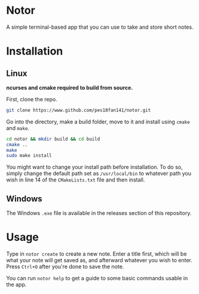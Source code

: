 # Notor

A simple terminal-based app that you can use to take and store short notes.

# Installation

## Linux

__ncurses and cmake required to build from source.__

First, clone the repo.

```bash
git clone https://www.github.com/pes18fan141/notor.git
```

Go into the directory, make a build folder, move to it and install using `cmake` and `make`.

```bash
cd notor && mkdir build && cd build
cmake ..
make
sudo make install
```
You might want to change your install path before installation. To do so, simply change the default path set as `/usr/local/bin` to whatever path you wish in line 14 of the `CMakeLists.txt` file and then install.

## Windows

The Windows `.exe` file is available in the releases section of this repository.

# Usage

Type in `notor create` to create a new note. Enter a title first, which will be what your note will get saved as, and afterward whatever you wish to enter. Press `Ctrl+O` after you're done to save the note.

You can run `notor help` to get a guide to some basic commands usable in the app.
